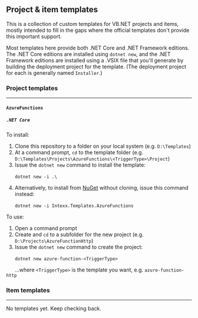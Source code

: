 ## Project & item templates
This is a collection of custom templates for VB.NET projects and items, mostly intended to fill in the gaps where the official templates don't provide this important support.

Most templates here provide both .NET Core and .NET Framework editions. The .NET Core editions are installed using `dotnet new`, and the .NET Framework editions are installed using a .VSIX file that you'll generate by building the deployment project for the template. (The deployment project for each is generally named `Installer`.)

### Project templates
---
#### `AzureFunctions`
##### *`.NET Core`*
To install:

1. Clone this repository to a folder on your local system (e.g. `D:\Templates`)
2. At a command prompt, `cd` to the template folder (e.g. `D:\Templates\Projects\AzureFunctions\<TriggerType>\Project`)
3. Issue the `dotnet new` command to install the template:

&nbsp;&nbsp;&nbsp;&nbsp;&nbsp;&nbsp;`dotnet new -i .\`

4. Alternatively, to install from [NuGet](https://www.nuget.org/packages/Intexx.Templates.AzureFunctions) without cloning, issue this command instead:

&nbsp;&nbsp;&nbsp;&nbsp;&nbsp;&nbsp;`dotnet new -i Intexx.Templates.AzureFunctions`

To use:

1. Open a command prompt
2. Create and `cd` to a subfolder for the new project (e.g. `D:\Projects\AzureFunctionHttp`)
3. Issue the `dotnet new` command to create the project:

&nbsp;&nbsp;&nbsp;&nbsp;&nbsp;&nbsp;`dotnet new azure-function-<TriggerType>`

&nbsp;&nbsp;&nbsp;&nbsp;&nbsp;&nbsp;...where `<TriggerType>` is the template you want, e.g. `azure-function-http`


### Item templates
---
No templates yet. Keep checking back.
